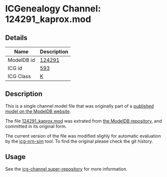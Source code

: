 # ICGenealogy Channel: 124291\_kaprox.mod

## Details

Name | Description
---- | -----------
ModelDB id | [124291](http://senselab.med.yale.edu/ModelDB/ShowModel.cshtml?model=124291)
ICG id | [593](http://icg.neurotheory.ox.ac.uk/channels/1/593)
ICG Class | [K](http://icg.neurotheory.ox.ac.uk/channels/1)

## Description

This is a single channel model file that was originally part of a [published model on the ModelDB website](http://senselab.med.yale.edu/mModelDB/ShowModel.cshtml?model=124291).


The file [124291\_kaprox.mod](124291_kaprox.mod) was extrated from [the ModelDB repository](http://senselab.med.yale.edu/ModelDB/ShowModel.cshtml?model=124291), and committed in its original form.

The current version of the file was modified slighly for automatic evaluation by the [icg-nrn-sim](https://github.com/icgenealogy/icg-nrn-sim) tool. To find the original please check the git history.


## Usage

See the [icg-channel super-repository](https://github.com/icgenealogy/icg-channels) for more information.